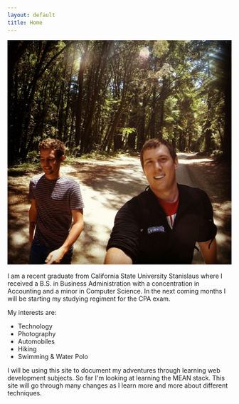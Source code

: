 ```yaml
---
layout: default
title: Home
---
```


![My buddy Nathan(left) and I(right) hiking](/assets/about_img.jpg)

I am a recent graduate from California State University Stanislaus where I
received a B.S. in Business Administration with a concentration in Accounting and
a minor in Computer Science. In the next coming months I will be starting
my studying regiment for the CPA exam.

My interests are:
<ul>
<li>Technology</li>
<li>Photography</li>
<li>Automobiles</li>
<li>Hiking</li>
<li>Swimming & Water Polo</li>
</ul>

I will be using this site to document my adventures through learning web development
subjects. So far I'm looking at learning the MEAN stack. This site will go through many changes as I learn more and more about different techniques.
